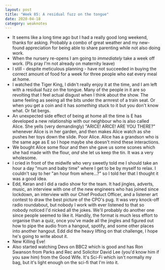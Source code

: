 ```yaml
---
layout: post
title: "Week 85: A residual fuzz on the tongue"
date: 2020-04-18
category: weaknotes
---
```


* It seems like a long time ago but I had a really good long weekend, thanks for asking. Probably a combo of great weather and my new-found appreciation for being able to share parenting while not also doing work.
* When the nursery re-opens I am going to _immediately_ take a week off work. (Pls pray I'm not already on maternity leave)
* I still - despite meticulous planning - have not succeeded in buying the correct amount of food for a week for three people who eat every meal at home.
* I watched the Tiger King, I didn't really enjoy it at the time, and I am left with a residual fuzz on the tongue. Many of the people in it are so revolting that I feel actual disgust when I think about the show. The same feeling as seeing all the bits under the armrest of a train seat. Or when you get a coin and it has _something_ stuck to it but you don't know what. Or fat bergs.
* An unexpected side effect of being at home all the time is E has developed a new relationship with our neighbour who is also called Alice. She yells (very demandingly) "ARICE! ARICE! ARE YOU THERE?" whenever Alice is in her garden, and then makes Alice watch as she pushes her toys down the slide. Poor Alice. Alice has a grandson who is the same age as E so I hope maybe she doesn't mind these interactions.
* We bought Alice some flour and then she gave us some scones which she had made with the flour, _and_ she let us keep the tin. It was a very wholesome.
* I cried in front of the midwife who very sweetly told me I should take an hour a day "mum and baby time" where I get to be by myself to relax. I couldn't say to her "an hour from where...?" so I told her that I thought it was a good idea.
* Edd, Keran and I did a radio show for the team. It had jingles, adverts, music, an interview with one of the new engineers who has joined since lockdown, an interview with our Chief Product Officer, and a listener art contest to draw the best picture of the CPO's pug. It was very knock-off radio roundabout, but nobody I work with ever listened to that so nobody noticed I'd nicked all the jokes. We'll probably do another one since people seemed to like it. Handily, the format is much less effort to organise than a quiz, once you've made all the jingles and figured out how to pipe the audio from a hangout, spotify, and some other places into another hangout. Edd did the heavy lifting on that challenge, I hope he's going to write about it.
* New Killing Eve!
* Also started watching Devs on BBC2 which is good and has Ron Swanson from Parks and Rec and Solicitor David Lee (you'd know him if you saw him) from the Good Wife. It's Sci-Fi which isn't normally my bag, but it's light enough on the sci-fi that I'm into it.
